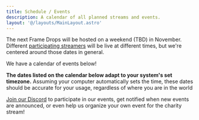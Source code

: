 ```yaml
---
title: Schedule / Events
description: A calendar of all planned streams and events.
layout: '@/layouts/MainLayout.astro'
---
```


The next Frame Drops will be hosted on a weekend (TBD) in November. Different [participating streamers](/streamers) will be
live at different times, but we're centered around those dates in general.

We have a calendar of events below!

**The dates listed on the calendar below adapt to your system's set timezone.** Assuming your computer automatically sets the time, these dates should be accurate for your usage, regardless of where you are in the world

[Join our Discord](https://discord.theframedrops.com) to participate in our events, get notified when new events are announced,
or even help us organize your own event for the charity stream!
